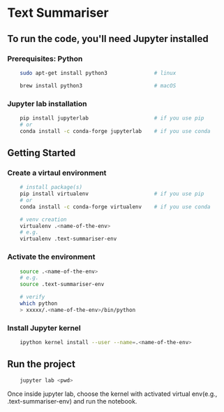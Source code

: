 # Text Summariser

## To run the code, you'll need Jupyter installed

### Prerequisites: Python
```bash
    sudo apt-get install python3               # linux

    brew install python3                       # macOS
```

### Jupyter lab installation
```bash
    pip install jupyterlab                     # if you use pip
    # or
    conda install -c conda-forge jupyterlab    # if you use conda
```

## Getting Started

### Create a virtaul environment
```bash
    # install package(s)
    pip install virtualenv                     # if you use pip
    # or
    conda install -c conda-forge virtualenv    # if you use conda

    # venv creation
    virtualenv .<name-of-the-env>
    # e.g.
    virtualenv .text-summariser-env
```

### Activate the environment
```bash
    source .<name-of-the-env>
    # e.g.
    source .text-summariser-env

    # verify
    which python
    > xxxxx/.<name-of-the-env>/bin/python
```

### Install Jupyter kernel
```bash
    ipython kernel install --user --name=.<name-of-the-env>
```

## Run the project
```bash
    jupyter lab <pwd>
```
Once inside jupyter lab, choose the kernel with activated virtual env(e.g., .text-summariser-env) and run the notebook.